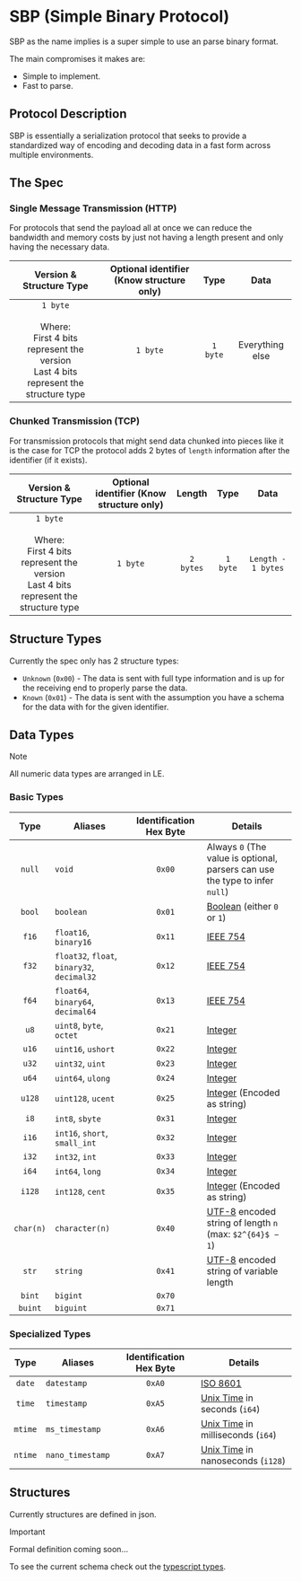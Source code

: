 # SBP (Simple Binary Protocol)

SBP as the name implies is a super simple to use an parse binary format.

The main compromises it makes are:
- Simple to implement.
- Fast to parse.

## Protocol Description

SBP is essentially a serialization protocol that seeks to provide a standardized way of encoding and decoding data in a fast form across multiple environments.

## The Spec

### Single Message Transmission (HTTP)

For protocols that send the payload all at once we can reduce the bandwidth and memory costs by just not having a length present and only having the necessary data.

|                                         Version & Structure Type                                         | Optional identifier (Know structure only) |   Type   |      Data       |
| :------------------------------------------------------------------------------------------------------: | :---------------------------------------: | :------: | :-------------: |
| `1 byte`<br><br>Where:<br>First 4 bits represent the version<br>Last 4 bits represent the structure type |                 `1 byte`                  | `1 byte` | Everything else |

### Chunked Transmission (TCP)

For transmission protocols that might send data chunked into pieces like it is the case for TCP the protocol adds 2 bytes of `length` information after the identifier (if it exists).

|                                         Version & Structure Type                                         | Optional identifier (Know structure only) |  Length   |   Type   |        Data        |
| :------------------------------------------------------------------------------------------------------: | :---------------------------------------: | :-------: | :------: | :----------------: |
| `1 byte`<br><br>Where:<br>First 4 bits represent the version<br>Last 4 bits represent the structure type |                 `1 byte`                  | `2 bytes` | `1 byte` | `Length - 1 bytes` |
 

## Structure Types

Currently the spec only has 2 structure types:

- `Unknown` (`0x00`) - The data is sent with full type information and is up for the receiving end to properly parse the data.
- `Known` (`0x01`) - The data is sent with the assumption you have a schema for the data with for the given identifier.


## Data Types

> [!NOTE]
> All numeric data types are arranged in LE.

### Basic Types

|   Type    | Aliases                                     | Identification Hex Byte | Details                                                                                                            |
| :-------: | ------------------------------------------- | :---------------------: | ------------------------------------------------------------------------------------------------------------------ |
|  `null`   | `void`                                      |         `0x00`          | Always `0` (The value is optional, parsers can use the type to infer `null`)                                       |
|  `bool`   | `boolean`                                   |         `0x01`          | [Boolean](https://en.wikipedia.org/wiki/Boolean_data_type) (either `0` or `1`)                                     |
|   `f16`   | `float16`, `binary16`                       |         `0x11`          | [IEEE 754](https://en.wikipedia.org/wiki/IEEE_754)                                                                 |
|   `f32`   | `float32`, `float`, `binary32`, `decimal32` |         `0x12`          | [IEEE 754](https://en.wikipedia.org/wiki/IEEE_754)                                                                 |
|   `f64`   | `float64`, `binary64`, `decimal64`          |         `0x13`          | [IEEE 754](https://en.wikipedia.org/wiki/IEEE_754)                                                                 |
|   `u8`    | `uint8`, `byte`, `octet`                    |         `0x21`          | [Integer](https://en.wikipedia.org/wiki/Integer_(computer_science)#Common_integral_data_types)                     |
|   `u16`   | `uint16`, `ushort`                          |         `0x22`          | [Integer](https://en.wikipedia.org/wiki/Integer_(computer_science)#Common_integral_data_types)                     |
|   `u32`   | `uint32`, `uint`                            |         `0x23`          | [Integer](https://en.wikipedia.org/wiki/Integer_(computer_science)#Common_integral_data_types)                     |
|   `u64`   | `uint64`, `ulong`                           |         `0x24`          | [Integer](https://en.wikipedia.org/wiki/Integer_(computer_science)#Common_integral_data_types)                     |
|  `u128`   | `uint128`, `ucent`                          |         `0x25`          | [Integer](https://en.wikipedia.org/wiki/Integer_(computer_science)#Common_integral_data_types) (Encoded as string) |
|   `i8`    | `int8`, `sbyte`                             |         `0x31`          | [Integer](https://en.wikipedia.org/wiki/Integer_(computer_science)#Common_integral_data_types)                     |
|   `i16`   | `int16`, `short`, `small_int`               |         `0x32`          | [Integer](https://en.wikipedia.org/wiki/Integer_(computer_science)#Common_integral_data_types)                     |
|   `i32`   | `int32`, `int`                              |         `0x33`          | [Integer](https://en.wikipedia.org/wiki/Integer_(computer_science)#Common_integral_data_types)                     |
|   `i64`   | `int64`, `long`                             |         `0x34`          | [Integer](https://en.wikipedia.org/wiki/Integer_(computer_science)#Common_integral_data_types)                     |
|  `i128`   | `int128`, `cent`                            |         `0x35`          | [Integer](https://en.wikipedia.org/wiki/Integer_(computer_science)#Common_integral_data_types) (Encoded as string) |
| `char(n)` | `character(n)`                              |         `0x40`          | [UTF-8](https://en.wikipedia.org/wiki/UTF-8) encoded string of length `n` (max: `$2^{64}$ − 1`)                    |
|   `str`   | `string`                                    |         `0x41`          | [UTF-8](https://en.wikipedia.org/wiki/UTF-8) encoded string of variable length                                     |
|  `bint`   | `bigint`                                    |         `0x70`          |                                                                                                                    |
|  `buint`  | `biguint`                                   |         `0x71`          |                                                                                                                    |

### Specialized Types

|  Type   | Aliases          | Identification Hex Byte | Details                                                                      |
| :-----: | ---------------- | :---------------------: | ---------------------------------------------------------------------------- |
| `date`  | `datestamp`      |         `0xA0`          | [ISO 8601](https://en.wikipedia.org/wiki/ISO_8601)                           |
| `time`  | `timestamp`      |         `0xA5`          | [Unix Time](https://en.wikipedia.org/wiki/Unix_time) in seconds (`i64`)      |
| `mtime` | `ms_timestamp`   |         `0xA6`          | [Unix Time](https://en.wikipedia.org/wiki/Unix_time) in milliseconds (`i64`) |
| `ntime` | `nano_timestamp` |         `0xA7`          | [Unix Time](https://en.wikipedia.org/wiki/Unix_time) in nanoseconds (`i128`) |

## Structures

Currently structures are defined in json.

> [!IMPORTANT]
> Formal definition coming soon...

To see the current schema check out the [typescript types](./js/src/schema-definition.ts).